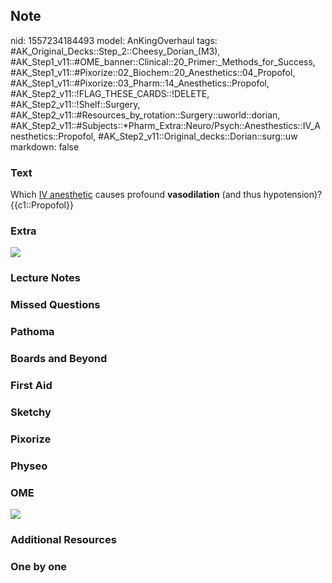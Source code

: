 ## Note
nid: 1557234184493
model: AnKingOverhaul
tags: #AK_Original_Decks::Step_2::Cheesy_Dorian_(M3), #AK_Step1_v11::#OME_banner::Clinical::20_Primer:_Methods_for_Success, #AK_Step1_v11::#Pixorize::02_Biochem::20_Anesthetics::04_Propofol, #AK_Step1_v11::#Pixorize::03_Pharm::14_Anesthetics::Propofol, #AK_Step2_v11::!FLAG_THESE_CARDS::!DELETE, #AK_Step2_v11::!Shelf::Surgery, #AK_Step2_v11::#Resources_by_rotation::Surgery::uworld::dorian, #AK_Step2_v11::#Subjects::*Pharm_Extra::Neuro/Psych::Anesthestics::IV_Anesthetics::Propofol, #AK_Step2_v11::Original_decks::Dorian::surg::uw
markdown: false

### Text
<div>
  Which <u>IV anesthetic</u> causes profound <b>vasodilation</b>
  (and thus hypotension)?
</div>
<div>
  {{c1::Propofol}}
</div>

### Extra
<div style="font-style: italic;">
  <div>
    <div>
      <div>
        <div>
          <div>
            <font color="#FC0280"><img src=
            "paste-389476224336341.jpg" class="resizer"></font>
          </div>
        </div>
      </div>
    </div>
  </div>
</div>

### Lecture Notes


### Missed Questions


### Pathoma


### Boards and Beyond


### First Aid


### Sketchy


### Pixorize


### Physeo


### OME
<div class="ome-widget">
  <a href="https://onlinemeded.org/spa/surgery?ref=anki"><img src=
  "_OME_AnkiFlashcards_Topic_3.png"></a>
</div>

### Additional Resources


### One by one

